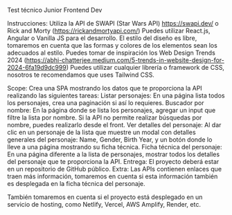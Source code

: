 Test técnico Junior Frontend Dev

Instrucciones:
Utiliza la API de SWAPI (Star Wars API) https://swapi.dev/ o Rick and Morty (https://rickandmortyapi.com/)
Puedes utilizar React.js, Angular o Vanilla JS para el desarrollo.
El estilo del diseño es libre, tomaremos en cuenta que las formas y colores de los elementos sean los adecuados al estilo. Puedes tomar de inspiración los Web Design Trends 2024 (https://abhi-chatterjee.medium.com/5-trends-in-website-design-for-2024-6fa19d9dc999)
Puedes utilizar cualquier librería o framework de CSS, nosotros te recomendamos que uses Tailwind CSS.

Scope:
Crea una SPA mostrando los datos que te proporciona la API realizando las siguientes tareas:
Listar personajes: En una página lista todos los personajes, crea una paginación si así lo requieres.
Buscador por nombre: En la página donde se lista los personajes, agregar un input que filtre la lista por nombre. Si la API no permite realizar búsquedas por nombre, puedes realizarlo desde el front.
Ver detalles del personaje: Al dar clic en un personaje de la lista que muestre un modal con detalles generales del personaje: Name, Gender, Birth Year, y un botón donde lo lleve a una página mostrando su ficha técnica.
Ficha técnica del personaje: En una página diferente a la lista de personajes, mostrar todos los detalles del personaje que te proporciona la API.
Entrega:
El proyecto deberá estar en un repositorio de GitHub público. 
Extra:
Las APIs contienen enlaces que traen más información, tomaremos en cuenta si esta información también es desplegada en la ficha técnica del personaje.

También tomaremos en cuenta si el proyecto está desplegado en un servicio de hosting, como Netlify, Vercel, AWS Amplify, Render, etc.
